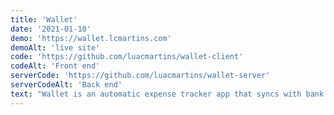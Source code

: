 ```yaml
---
title: 'Wallet'
date: '2021-01-10'
demo: 'https://wallet.lcmartins.com'
demoAlt: 'live site'
code: 'https://github.com/luacmartins/wallet-client'
codeAlt: 'Front end'
serverCode: 'https://github.com/luacmartins/wallet-server'
serverCodeAlt: 'Back end'
text: "Wallet is an automatic expense tracker app that syncs with bank accounts. The front end is programed with React's <a class='link' href='https://nextjs.org/' target='__blank'>Next.js</a> framework, <a class='link' href='https://tailwindcss.com/' target='__blank'>TailwindCSS</a> for styles and <a class='link' href='https://recharts.org/' target='__blank'>Recharts</a> library to generate all charts. The back end is running on a Node/Express server and auth is done with JSON Webtokens. The app syncs with bank accounts using <a class='link' href='https://plaid.com/' target='__blank'>Plaid's API and webhooks</a> to keep all accounts and transactions up to date."
---
```

